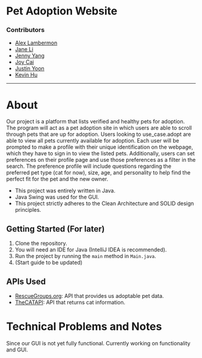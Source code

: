 # Pet Adoption Website

### Contributors
* [Alex Lambermon](https://github.com/lamberm2)
* [Jane Li](https://github.com/snowykitkat)
* [Jenny Yang](https://github.com/yangje02)
* [Joy Cai](https://github.com/Joyce12345678)
* [Justin Yoon](https://github.com/justinyoon95)
* [Kevin Hu](https://github.com/koolgreg2009)

<hr>

# About
Our project is a platform that lists verified and healthy pets for adoption.
The program will act as a pet adoption site in which users are able to scroll through pets that are up for adoption.
Users looking to use_case.adopt are able to view all pets currently available for adoption.
Each user will be prompted to make a profile with their unique identification on the webpage,
which they have to sign in to view the listed pets.
Additionally, users can set preferences on their profile page and use those preferences as a filter in the search.
The preference profile will include questions regarding the preferred pet type (cat for now), size, age, and
personality to help find the perfect fit for the pet and the new owner.

* This project was entirely written in Java.
* Java Swing was used for the GUI.
* This project strictly adheres to the Clean Architecture and SOLID design principles.

## Getting Started (For later)
1. Clone the repository.
2. You will need an IDE for Java (IntelliJ IDEA is recommended).
3. Run the project by running the `main` method in `Main.java`.
4. (Start guide to be updated)

## APIs Used
* [RescueGroups.org](https://rescuegroups.org/services/adoptable-pet-data-api/): API that provides us adoptable pet data.
* [TheCATAPI](https://documenter.getpostman.com/view/5578104/RWgqUxxh#intro): API that returns cat information.

# Technical Problems and Notes
Since our GUI is not yet fully functional. Currently working on functionality and GUI.


